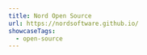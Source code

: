 ```yaml
---
title: Nord Open Source 
url: https://nordsoftware.github.io/
showcaseTags:
  - open-source
---
```

